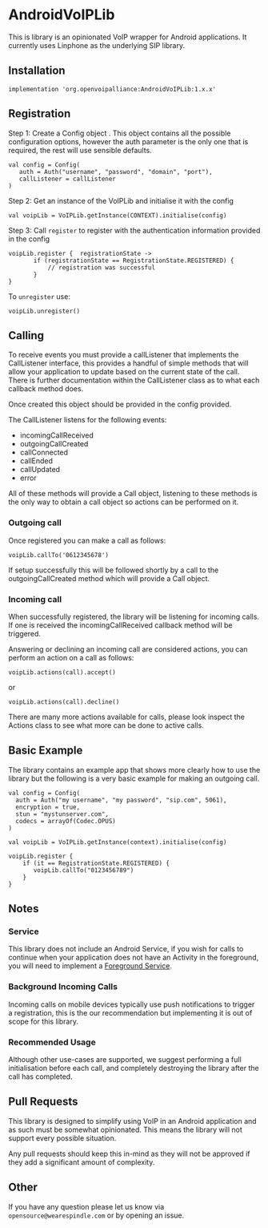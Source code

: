 

# AndroidVoIPLib

This is library is an opinionated VoIP wrapper for Android applications. It currently uses Linphone as the underlying SIP library.

## Installation

    implementation 'org.openvoipalliance:AndroidVoIPLib:1.x.x'

## Registration

Step 1: Create a Config object . This object contains all the possible configuration options, however the auth parameter is the only one that is required, the rest will use sensible defaults.

```
val config = Config(
   auth = Auth("username", "password", "domain", "port"),
   callListener = callListener
)
```

Step 2: Get an instance of the VoIPLib and initialise it with the config

```
val voipLib = VoIPLib.getInstance(CONTEXT).initialise(config)
```

Step 3: Call `register` to register with the authentication information provided in the config

```
voipLib.register {  registrationState ->
       if (registrationState == RegistrationState.REGISTERED) {
           // registration was successful
       }
}
```

To `unregister` use:

```
voipLib.unregister()
```

## Calling

To receive events you must provide a callListener that implements the CallListener interface, this provides a handful of simple methods that will allow your application to update based on the current state of the call. There is further documentation within the CallListener class as to what each callback method does.

Once created this object should be provided in the config provided.

The CallListener listens for the following events:

 - incomingCallReceived
 - outgoingCallCreated
 - callConnected
 - callEnded
 - callUpdated
 - error

All of these methods will provide a Call object, listening to these methods is the only way to obtain a call object so actions can be performed on it.

### Outgoing call

Once registered you can make a call as follows:

```
voipLib.callTo('0612345678')
```

If setup successfully this will be followed shortly by a call to the outgoingCallCreated method which will provide a Call object.

### Incoming call

When successfully registered, the library will be listening for incoming calls. If one is received the incomingCallReceived callback method will be triggered.

Answering or declining an incoming call are considered actions, you can perform an action on a call as follows:

    voipLib.actions(call).accept()

or

    voipLib.actions(call).decline()

There are many more actions available for calls, please look inspect the Actions class to see what more can be done to active calls.

 ## Basic Example

The library contains an example app that shows more clearly how to use the library but the following is a very basic example for making an outgoing call.



    val config = Config(
      auth = Auth("my username", "my password", "sip.com", 5061),
      encryption = true,
      stun = "mystunserver.com",
      codecs = arrayOf(Codec.OPUS)
    )

    val voipLib = VoIPLib.getInstance(context).initialise(config)

    voipLib.register {
	    if (it == RegistrationState.REGISTERED) {
		   voipLib.callTo("0123456789")
	    }
    }

 ## Notes

### Service

This library does not include an Android Service, if you wish for calls to continue when your application does not have an Activity in the foreground, you will need to implement a [Foreground Service](https://developer.android.com/guide/components/foreground-services).

### Background Incoming Calls

Incoming calls on mobile devices typically use push notifications to trigger a registration, this is the our recommendation but implementing it is out of scope for this library.

### Recommended Usage

Although other use-cases are supported, we suggest performing a full initialisation before each call, and completely destroying the library after the call has completed.

 ## Pull Requests

This library is designed to simplify using VoIP in an Android application and as such must be somewhat opinionated. This means the library will not support every possible situation.

Any pull requests should keep this in-mind as they will not be approved if they add a significant amount of complexity.

## Other
If you have any question please let us know via `opensource@wearespindle.com` or by opening an issue.